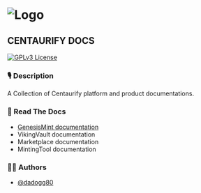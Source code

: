 # ![Logo](https://www.centaurify.com/_next/image?url=%2Fimg%2Flogo%2Fcentaurify-logo.svg&w=1920&q=75)  

## CENTAURIFY DOCS

[![GPLv3 License](https://img.shields.io/badge/License-GPL%20v3-yellow.svg)](https://opensource.org/licenses/)

### 🎙 Description

A Collection of Centaurify platform and product documentations. 


### 📖 Read The Docs

- [GenesisMint documentation](/GenesisMint/README.md)
- VikingVault documentation
- Marketplace documentation
- MintingTool documentation


### 🧑‍⚖️ Authors

- [@dadogg80](https://www.github.com/dadogg80)

